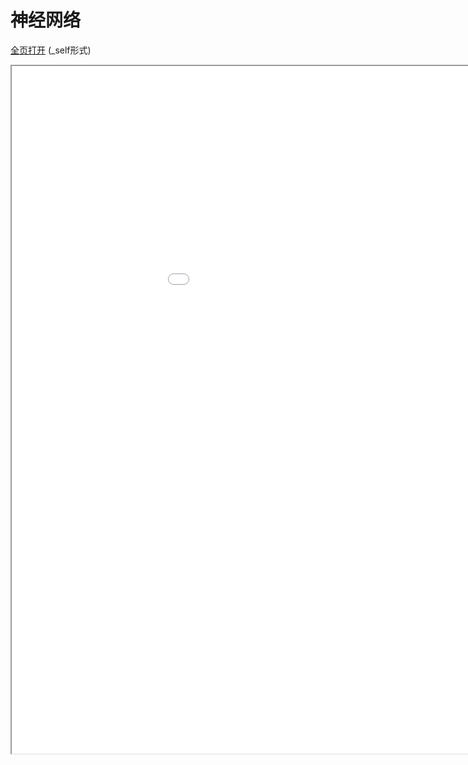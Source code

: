 
# 神经网络
[全页打开](/texpdf/part-mldl-chap-ANN.pdf) (_self形式)
<div class="pdf-class">
    <iframe  src=/texpdf/part-mldl-chap-ANN.pdf width="1100" height="1100">
    </iframe>
</div>
